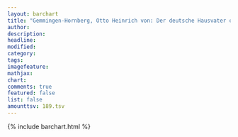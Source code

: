 ```yaml
---
layout: barchart
title: "Gemmingen-Hornberg, Otto Heinrich von: Der deutsche Hausvater oder die Familie (1780)"
author:
description:
headline:
modified:
category:
tags:
imagefeature: 
mathjax: 
chart: 
comments: true
featured: false
list: false
amounttsv: 189.tsv
---
```

{% include barchart.html %}
